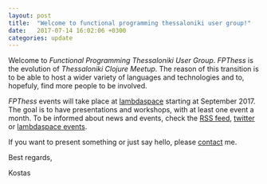 ```yaml
---
layout: post
title:  "Welcome to functional programming thessaloniki user group!"
date:   2017-07-14 16:02:06 +0300
categories: update
---
```

Welcome to _Functional Programming Thessaloniki User Group_. _FPThess_ is the evolution
of _Thessaloniki Clojure Meetup_. The reason of this transition is to be able to host
a wider variety of languages and technologies and to, hopefuly, find more people to be involved.

_FPThess_ events will take place at [lambdaspace] starting at September 2017.
The goal is to have presentations and workshops, with at least one event a month.
To be informed about news and events, check the [RSS feed][feed.xml], [twitter][fpthess-twitter]
or [lambdaspace events][lambdaspace-events].

If you want to present something or just say hello, please [contact] me.

Best regards,

Kostas


[lambdaspace]: https://lambdaspace.gr/
[contact]: https://fpthess.github.io/contact
[feed.xml]: https://fpthess.github.io/feed.xml
[fpthess-twitter]: https://fpthess.github.io/feed.xml
[lambdaspace-events]: https://community.lambdaspace.gr/


